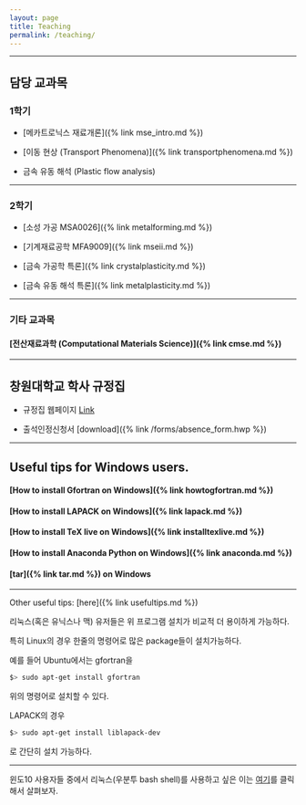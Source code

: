 ```yaml
---
layout: page
title: Teaching
permalink: /teaching/
---
```



<!-- ## 공지사항
- 성적 열람 및 정정에 관하여
 성적 열람 기간은 6월 29일부터 7월 5일입니다.
 열람 기간중 공지된 성적은 최종 성적이 아닙니다.
 열람 및 정정 기간중, 본인이 아닌 다른 학생의 성적 정정으로 인해 성적이 변할 수 있습니다.
 성적 변동은 상승 뿐만 아니라, **강등**도 포함됨에 유의하세요.

- [2018년 메카재료개론 기말고사 성적]({%link /dat/18-1_MSE_final_analysis.txt%})
<img src='/dat/18-1_MSE_final.png'>
- [2018년 이동현상 기말고사 성적]({%link /dat/18-1_transport_final_analysis.txt%})
<img src='/dat/18-1_transport_final.png'>


- [2018년 메카재료개론 중간고사 성적]({%link /dat/18-1_MSE_midterm_analysis.txt%})
 <img src='/dat/18-1_MSE_midterm.png'>
- [2018년 이동현상 중간고사 성적]({%link /dat/18-1_transport_midterm_analysis.txt%})
 <img src='/dat/18-1_transport_midterm.png'>


- [2017년 기계재료공학 기말고사 성적]({%link /dat/score_record_2017_MSEII_analysis_final.txt%})
 <img src='/dat/score_record_2017_MSEII_final.png'>
- [2017년 소성가공학 기말고사 성적]({%link /dat/score_record_2017_MF_analysis_final.txt%})
 <img src='/dat/score_record_2017_MF_final.png'> -->


----------------------------

## 담당 교과목

### 1학기

- [메카트로닉스 재료개론]({% link mse_intro.md %})

- [이동 현상 (Transport Phenomena)]({% link transportphenomena.md %})

- 금속 유동 해석 (Plastic flow analysis)

----------------------------

### 2학기

- [소성 가공 MSA0026]({% link metalforming.md %})

- [기계재료공학 MFA9009]({% link mseii.md %})

- [금속 가공학 특론]({% link crystalplasticity.md %})

- [금속 유동 해석 특론]({% link metalplasticity.md %})

----------------------------

### 기타 교과목

#### [전산재료과학 (Computational Materials Science)]({% link cmse.md %})

----------------------------

## 창원대학교 학사 규정집

- 규정집 웹페이지 [Link](http://w3.changwon.ac.kr/kor/html/05_facilities/facilities_0101.php)

- 출석인정신청서 [download]({% link /forms/absence_form.hwp %})

----------------------------

## Useful tips for Windows users.

#### [How to install Gfortran on Windows]({% link howtogfortran.md %})

#### [How to install LAPACK on Windows]({% link lapack.md %})

#### [How to install TeX live on Windows]({% link installtexlive.md %})

#### [How to install Anaconda Python on Windows]({% link anaconda.md %})

#### [tar]({% link tar.md %}) on Windows

----------------------------

Other useful tips: [here]({% link usefultips.md %})

리눅스(혹은 유닉스나 맥) 유저들은 위 프로그램 설치가 비교적 더 용이하게 가능하다.

특히 Linux의 경우 한줄의 명령어로 많은 package들이 설치가능하다.

예를 들어 Ubuntu에서는 gfortran을

```bash
$> sudo apt-get install gfortran
```

위의 명령어로 설치할 수 있다.

LAPACK의 경우

```bash
$> sudo apt-get install liblapack-dev
```
로 간단히 설치 가능하다.

---------------------------

윈도10 사용자들 중에서 리눅스(우분투 bash shell)를 사용하고 싶은 이는
[여기](https://www.windowscentral.com/how-install-bash-shell-command-line-windows-10)를
 클릭해서 살펴보자.
